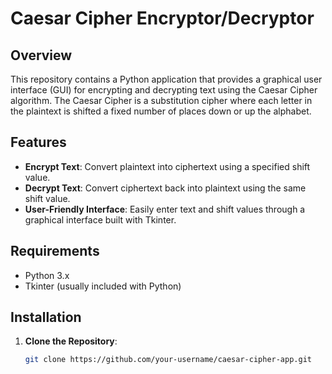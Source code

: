 # Caesar Cipher Encryptor/Decryptor

## Overview

This repository contains a Python application that provides a graphical user interface (GUI) for encrypting and decrypting text using the Caesar Cipher algorithm. The Caesar Cipher is a substitution cipher where each letter in the plaintext is shifted a fixed number of places down or up the alphabet.

## Features

- **Encrypt Text**: Convert plaintext into ciphertext using a specified shift value.
- **Decrypt Text**: Convert ciphertext back into plaintext using the same shift value.
- **User-Friendly Interface**: Easily enter text and shift values through a graphical interface built with Tkinter.


## Requirements

- Python 3.x
- Tkinter (usually included with Python)

## Installation

1. **Clone the Repository**:

   ```bash
   git clone https://github.com/your-username/caesar-cipher-app.git
